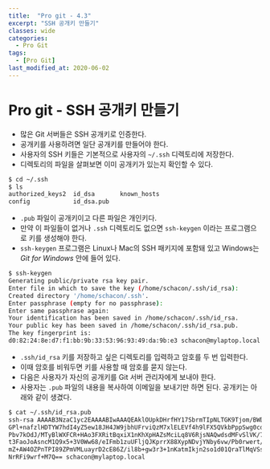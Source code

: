 ```yaml
---
title:  "Pro git - 4.3"
excerpt: "SSH 공개키 만들기"
classes: wide
categories:
  - Pro Git
tags:
  - [Pro Git]
last_modified_at: 2020-06-02
---
```




# Pro git - SSH 공개키 만들기

* 많은 Git 서버들은 SSH 공개키로 인증한다.
* 공개키를 사용하려면 일단 공개키를 만들어야 한다.
* 사용자의 SSH 키들은 기본적으로 사용자의 `~/.ssh` 디렉토리에 저장한다.
* 디렉토리의 파일을 살펴보면 이미 공개키가 있는지 확인할 수 있다.

```bash
$ cd ~/.ssh
$ ls
authorized_keys2  id_dsa       known_hosts
config            id_dsa.pub
```

* `.pub` 파일이 공개키이고 다른 파일은 개인키다.
* 만약 이 파일들이 없거나 `.ssh` 디렉토리도 없으면 `ssh-keygen` 이라는 프로그램으로 키를 생성해야 한다.
* `ssh-keygen` 프로그램은 Linux나 Mac의 SSH 패키지에 포함돼 있고 Windows는 *Git for Windows* 안에 들어 있다.

```bash
$ ssh-keygen
Generating public/private rsa key pair.
Enter file in which to save the key (/home/schacon/.ssh/id_rsa):
Created directory '/home/schacon/.ssh'.
Enter passphrase (empty for no passphrase):
Enter same passphrase again:
Your identification has been saved in /home/schacon/.ssh/id_rsa.
Your public key has been saved in /home/schacon/.ssh/id_rsa.pub.
The key fingerprint is:
d0:82:24:8e:d7:f1:bb:9b:33:53:96:93:49:da:9b:e3 schacon@mylaptop.local
```

* `.ssh/id_rsa` 키를 저장하고 싶은 디렉토리를 입력하고 암호를 두 번 입력한다. 
* 이때 암호를 비워두면 키를 사용할 때 암호를 묻지 않는다.
* 다음은 사용자가 자신의 공개키를 Git 서버 관리자에게 보내야 한다.
* 사용자는 `.pub` 파일의 내용을 복사하여 이메일을 보내기만 하면 된다. 공개키는 아래와 같이 생겼다.

```bash
$ cat ~/.ssh/id_rsa.pub
ssh-rsa AAAAB3NzaC1yc2EAAAABIwAAAQEAklOUpkDHrfHY17SbrmTIpNLTGK9Tjom/BWDSU
GPl+nafzlHDTYW7hdI4yZ5ew18JH4JW9jbhUFrviQzM7xlELEVf4h9lFX5QVkbPppSwg0cda3
Pbv7kOdJ/MTyBlWXFCR+HAo3FXRitBqxiX1nKhXpHAZsMciLq8V6RjsNAQwdsdMFvSlVK/7XA
t3FaoJoAsncM1Q9x5+3V0Ww68/eIFmb1zuUFljQJKprrX88XypNDvjYNby6vw/Pb0rwert/En
mZ+AW4OZPnTPI89ZPmVMLuayrD2cE86Z/il8b+gw3r3+1nKatmIkjn2so1d01QraTlMqVSsbx
NrRFi9wrf+M7Q== schacon@mylaptop.local
```

